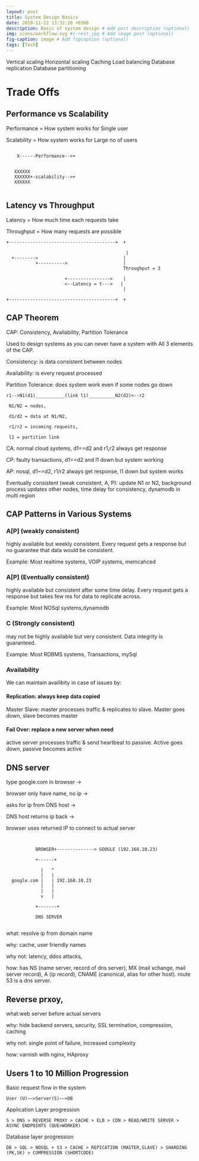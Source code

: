 ```yaml
---
layout: post
title: System Design Basics
date: 2019-11-22 13:32:20 +0300
description: Basic of system design # Add post description (optional)
img: icons/workflow.svg #i-rest.jpg # Add image post (optional)
fig-caption: image # Add figcaption (optional)
tags: [Tech]
---
```



Vertical scaling
Horizontal scaling
Caching
Load balancing
Database replication
Database partitioning


# Trade Offs
## Performance vs Scalability
Performance = How system works for Single user

Scalability = How system works for Large no of users

```
                         
    X------Performance-->+


   XXXXXX                
   XXXXXX+-scalability-->+ 
   XXXXXX               


```

## Latency vs Throughput
Latency = How much time each requests take

Throughput = How many requests are possible

```
+----------------------------------------+  +

                                             |
  +-------->                                |
           +---------->                     |
                                            Throughput = 3

                      +---------------->    |
                      <--Latency = t--->   |
                                            |

+----------------------------------------+  +

```

## CAP Theorem
CAP: Consistency, Availability, Partition Tolerance

Used to design systems as you can never have a system with All 3 elements of the CAP.


Consistency: is data consistent between nodes


Availability: is every request processed


Partition Tolerance: does system work even if some nodes go down


```
r1-->N1(d1)___________(link l1)__________N2(d2)<--r2

 N1/N2 = nodes, 
 
 d1/d2 = data at N1/N2, 
 
 r1/r2 = incoming requests, 
 
 l1 = partition link

```

CA: normal cloud systems, d1==d2 and r1,r2 always get response


CP: faulty transactions, d1==d2 and l1 down but system working


AP: nosql, d1~=d2, r1/r2 always get response, l1 down but system works


Eventually consistent (weak consistent, A, P): 
update N1 or N2, background process updates other nodes, time delay for consistency, dynamodb in multi region


## CAP Patterns in Various Systems 

### A[P] (weakly consistent) 
highly available but weekly consistent. Every request gets a response but no guarantee that data would be consistent. 


Example: Most realtime systems, VOIP systems, memcahced 

### A[P] (Eventually consistent) 
highly available but consistent after some time delay. Every request gets a response but takes few ms for data to replicate across. 


Example: Most NOSql systems,dynamodb

### C (Strongly consistent) 
may not be highly available but very consistent. Data integrity is guaranteed. 


Example: Most RDBMS systems, Transactions, mySql

### Availability
We can maintain availibity in case of issues by:

#### Replication: always keep data copied
Master Slave: master processes traffic & replicates to slave. Master goes down, slave becomes master

#### Fail Over: replace a new server when need
active server processes traffic & send heartbeat to passive. Active goes down, passive becomes active

## DNS server

type google.com in browser -> 

browser only have name, no ip -> 

asks for ip from DNS host -> 

DNS host returns ip back ->

browser uses returned IP to connect to actual server

```

 
           BROWSER+--------------> GOOGLE (192.168.10.23)

           +------+ 

             |   ^
             |   |
  google.com |   | 192.168.10.23
             |   |
             |   |
             v   |

           +-------+

           DNS SERVER


```


what: resolve ip from domain name

why: cache, user friendly names

why not: latency, ddos attacks, 

how: has NS (name server, record of dns server), MX (mail xchange, mail server record), A (ip record), CNAME (canonical, alias for other host). route 53 is a dns server.

## Reverse prxoy, 
what:web server before actual servers

why: hide backend servers, security, SSL termination, compression, caching 

why not: single point of failure, increased complexity

how: varnish with nginx, HAproxy

## Users 1 to 10 Million Progression

Basic request flow in the system

	User (U)——>Server(S)——>DB

Application Layer progression

	S > DNS > REVERSE PROXY > CACHE > ELB > CDN > READ/WRITE SERVER > ASYNC ENDPOINTS (QUE>WORKER)

Database layer progression

	DB > SQL > NOSQL + S3 > CACHE > REPICATION (MASTER,SLAVE) > SHARDING (PK,SK) > COMPRESSION (SHORTCODE)